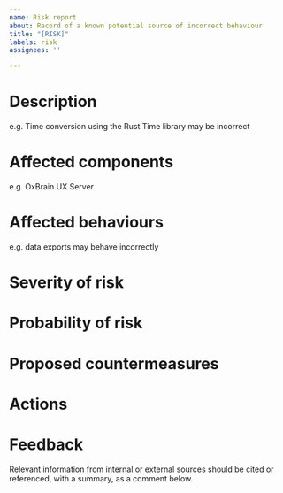 ```yaml
---
name: Risk report
about: Record of a known potential source of incorrect behaviour
title: "[RISK]"
labels: risk
assignees: ''

---
```


# Description
e.g. Time conversion using the Rust Time library may be incorrect

# Affected components
e.g. OxBrain UX Server

# Affected behaviours
e.g. data exports may behave incorrectly

# Severity of risk

# Probability of risk

# Proposed countermeasures

# Actions

# Feedback
Relevant information from internal or external sources should be cited or referenced, with a summary, as a comment below.
